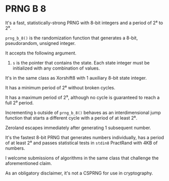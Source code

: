 # PRNG B 8

It's a fast, statistically-strong PRNG with 8-bit integers and a period of 2⁸ to 2⁹.

`prng_b_8()` is the randomization function that generates a 8-bit, pseudorandom, unsigned integer.

It accepts the following argument.

1. `s` is the pointer that contains the state. Each state integer must be initialized with any combination of values.

It's in the same class as Xorshift8 with 1 auxiliary 8-bit state integer.

It has a minimum period of 2⁸ without broken cycles.

It has a maximum period of 2⁹, although no cycle is guaranteed to reach a full 2⁹ period.

Incrementing `b` outside of `prng_b_8()` behaves as an interdimensional jump function that starts a different cycle with a period of at least 2⁸.

Zeroland escapes immediately after generating 1 subsequent number.

It's the fastest 8-bit PRNG that generates numbers individually, has a period of at least 2⁸ and passes statistical tests in `stdin8` PractRand with 4KB of numbers.

I welcome submissions of algorithms in the same class that challenge the aforementioned claim.

As an obligatory disclaimer, it's not a CSPRNG for use in cryptography.
